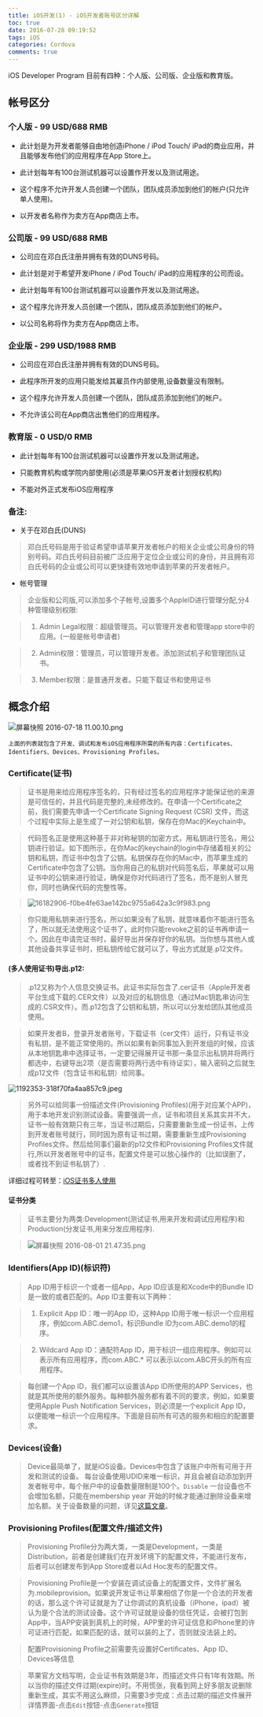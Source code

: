 ```yaml
---
title: iOS开发(1) - iOS开发者账号区分详解
toc: true
date: 2016-07-28 09:19:52
tags: iOS
categories: Cordova
comments: true
---
```


iOS Developer Program 目前有四种：个人版、公司版、企业版和教育版。
<!-- more -->
## 帐号区分

### 个人版 - 99 USD/688 RMB

* 此计划是为开发者能够自由地创造iPhone / iPod Touch/ iPad的商业应用，并且能够发布他们的应用程序在App Store上。

* 此计划每年有100台测试机器可以设置作开发以及测试用途。

* 这个程序不允许开发人员创建一个团队，团队成员添加到他们的帐户(只允许单人使用)。

* 以开发者名称作为卖方在App商店上市。

### 公司版 - 99 USD/688 RMB

* 公司应在邓白氏注册并拥有有效的DUNS号码。

* 此计划是对于希望开发iPhone / iPod Touch/ iPad的应用程序的公司而设。

* 此计划每年有100台测试机器可以设置作开发以及测试用途。

* 这个程序允许开发人员创建一个团队，团队成员添加到他们的帐户。

* 以公司名称将作为卖方在App商店上市。

### 企业版 - 299 USD/1988 RMB

* 公司应在邓白氏注册并拥有有效的DUNS号码。

* 此程序所开发的应用只能发给其雇员作内部使用,设备数量没有限制。

* 这个程序允许开发人员创建一个团队，团队成员添加到他们的帐户。

* 不允许该公司在App商店出售他们的应用程序。

### 教育版 - 0 USD/0 RMB

* 此计划每年有100台测试机器可以设置作开发以及测试用途。

* 只能教育机构或学院内部使用(必须是苹果iOS开发者计划授权机构)

* 不能对外正式发布iOS应用程序

### 备注:

* 关于在邓白氏(DUNS)

>邓白氏号码是用于验证希望申请苹果开发者帐户的相关企业或公司身份的特别号码。邓白氏号码目前被广泛应用于定位企业或公司的身份，并且拥有邓白氏号码的企业或公司可以更快捷有效地申请到苹果的开发者帐户。

* 帐号管理

> 企业版和公司版,可以添加多个子帐号,设置多个AppleID进行管理分配,分4种管理级别权限:

>1. Admin Legal权限：超级管理员。可以管理开发者和管理app store中的应用。(一般是帐号申请者)

>2. Admin权限：管理员，可以管理开发者。添加测试机子和管理团队证书。

>3. Member权限：是普通开发者。只能下载证书和使用证书

## 概念介绍

![屏幕快照 2016-07-18 11.00.10.png](http://ww3.sinaimg.cn/large/006tNc79gw1f5xvmxohx9j30990lmjsb.jpg)

`上面的列表就包含了开发、调试和发布iOS应用程序所需的所有内容：Certificates、Identifiers、Devices、Provisioning Profiles。`

### Certificate(证书)

>证书是用来给应用程序签名的，只有经过签名的应用程序才能保证他的来源是可信任的，并且代码是完整的,未经修改的。在申请一个Certificate之前，我们需要先申请一个Certificate Signing Request (CSR) 文件，而这个过程中实际上是生成了一对公钥和私钥，保存在你Mac的Keychain中。

>代码签名正是使用这种基于非对称秘钥的加密方式，用私钥进行签名，用公钥进行验证。如下图所示，在你Mac的keychain的login中存储着相关的公钥和私钥，而证书中包含了公钥。私钥保存在你的Mac中，而苹果生成的Certificate中包含了公钥。当你用自己的私钥对代码签名后，苹果就可以用证书中的公钥来进行验证，确保是你对代码进行了签名，而不是别人冒充你，同时也确保代码的完整性等。

>![16182906-f0be4fe63ae142bc9755a642a3c9f983.png](http://ww3.sinaimg.cn/large/006tNc79gw1f5xvwujngjj30jc0d30uh.jpg)

>你只能用私钥来进行签名，所以如果没有了私钥，就意味着你不能进行签名了，所以就无法使用这个证书了，此时你只能revoke之前的证书再申请一个。因此在申请完证书时，最好导出并保存好你的私钥。当你想与其他人或其他设备共享证书时，把私钥传给它就可以了，导出方式就是.p12文件。

#### (多人使用证书)导出.p12:

>.p12又称为个人信息交换证书。此证书实际包含了.cer证书（Apple开发者平台生成下载的.CER文件）以及对应的私钥信息（通过Mac钥匙串访问生成的.CSR文件）。而.p12包含了公钥和私钥，所以可以分发给团队其他成员使用。

>如果开发者B，登录开发者账号，下载证书（cer文件）运行，只有证书没有私钥，是不能正常使用的。所以如果有新同事加入到开发组的时候，应该从本地钥匙串中选择证书，一定要记得展开证书那一条显示出私钥并将两行都选中，右键导出2项（是否需要将两行选中有待证实），输入密码之后就生成p12文件（包含证书和私钥）给同事。

![1192353-318f70fa4aa857c9.jpeg](http://ww4.sinaimg.cn/large/006tNc79gw1f5y0v1i22lj30yc05taav.jpg)

>另外可以给同事一份描述文件(Provisioning Profiles)(用于对应某个APP)，用于本地开发识别测试设备。需要强调一点，证书和项目关系其实并不大，证书一般有效期只有三年，当证书过期后，只需要重新生成一份证书，上传到开发者账号就行，同时因为原有证书过期，需要重新生成Provisioning Profiles文件。然后给同事们最新的p12文件和Provisioning Profiles文件就行,所以开发者账号中的证书，配置文件是可以放心操作的（比如误删了，或者找不到证书私钥了）.

详细过程可转至：[iOS证书多人使用](http://lion1ou.win/2016/08/04/)

#### 证书分类

>证书主要分为两类:Development(测试证书,用来开发和调试应用程序)和Production(分发证书,用来分发应用程序).

>![屏幕快照 2016-08-01 21.47.35.png](http://ww4.sinaimg.cn/large/72f96cbagw1f6el0vkuj1j20mw0keq6u.jpg)

### Identifiers(App ID)(标识符)

>App ID用于标识一个或者一组App，App ID应该是和Xcode中的Bundle ID是一致的或者匹配的。App ID主要有以下两种：

>1. Explicit App ID：唯一的App ID，这种App ID用于唯一标识一个应用程序，例如com.ABC.demo1，标识Bundle ID为com.ABC.demo1的程序。

>2. Wildcard App ID：通配符App ID，用于标识一组应用程序。例如可以表示所有应用程序，而com.ABC.* 可以表示以com.ABC开头的所有应用程序。

>每创建一个App ID，我们都可以设置该App ID所使用的APP Services，也就是其所使用的额外服务。每种额外服务都有着不同的要求，例如，如果要使用Apple Push Notification Services，则必须是一个explicit App ID，以便能唯一标识一个应用程序。下面是目前所有可选的服务和相应的配置要求。

### Devices(设备)

>Device最简单了，就是iOS设备。Devices中包含了该账户中所有可用于开发和测试的设备。 每台设备使用UDID来唯一标识，并且会被自动添加到开发者帐号中，每个账户中的设备数量限制是100个。`Disable` 一台设备也不会增加名额，只能在membership year 开始的时候才能通过删除设备来增加名额。关于设备数量的问题，详见[这篇文章](http://blog.devtang.com/2012/04/06/about-100-devices-limit/)。

### Provisioning Profiles(配置文件/描述文件)

>Provisioning Profile分为两大类，一类是Development，一类是Distribution，前者是创建我们在开发环境下的配置文件，不能进行发布，后者可以创建发布到App Store或者以Ad Hoc发布的配置文件。

>Provisioning Profile是一个安装在调试设备上的配置文件，文件扩展名为.mobileprovision。如果说开发证书让苹果相信了你是一个合法的开发者的话，那么这个许可证就是为了让你调试的真机设备（iPhone，ipad）被认为是个合法的测试设备。这个许可证就是设备的信任凭证，会被打包到App中，当APP安装到真机上的时候，APP里的许可证信息和iPhone里的许可证进行匹配，如果匹配的话，就可以装的上了，否则就没法装上的。

>配置Provisioning Profile之前需要先设置好Certificates、App ID、Devices等信息

>苹果官方文档写明，企业证书有效期是3年，而描述文件只有1年有效期。所以当你的描述文件过期(expire)时。不用慌张，我看到网上好多朋友说删除重新生成，其实不用这么麻烦，只需要3步完成：点击过期的描述文件展开详情界面-点击`Edit`按钮-点击`Generate`按钮

                          


